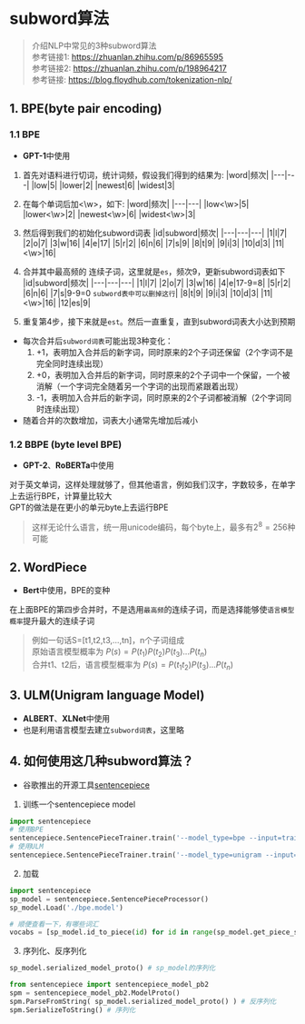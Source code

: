# subword算法

> 介绍NLP中常见的3种subword算法  
> 参考链接1: https://zhuanlan.zhihu.com/p/86965595  
> 参考链接2: https://zhuanlan.zhihu.com/p/198964217  
> 参考链接: https://blog.floydhub.com/tokenization-nlp/

## 1. BPE(byte pair encoding)
### 1.1 BPE
- **GPT-1**中使用
1. 首先对语料进行切词，统计词频，假设我们得到的结果为:
|word|频次|
|---|---|
|low|5|
|lower|2|
|newest|6|
|widest|3|

2. 在每个单词后加<\w>，如下:
|word|频次|
|---|---|
|low<\w>|5|
|lower<\w>|2|
|newest<\w>|6|
|widest<\w>|3|

3. 然后得到我们的初始化subword词表
|id|subword|频次|
|---|---|---|
|1|l|7|
|2|o|7|
|3|w|16|
|4|e|17|
|5|r|2|
|6|n|6|
|7|s|9|
|8|t|9|
|9|i|3|
|10|d|3|
|11|<\w>|16|

4. 合并其中最高频的 连续子词，这里就是`es`，频次9，更新subword词表如下
|id|subword|频次|
|---|---|---|
|1|l|7|
|2|o|7|
|3|w|16|
|4|e|17-9=8|
|5|r|2|
|6|n|6|
|7|s|9-9=0 `subword表中可以删掉这行`|
|8|t|9|
|9|i|3|
|10|d|3|
|11|<\w>|16|
|12|es|9|

5. 重复第4步，接下来就是`est`。然后一直重复，直到subword词表大小达到预期

- 每次合并后`subword词表`可能出现3种变化：
    1. +1，表明加入合并后的新字词，同时原来的2个子词还保留（2个字词不是完全同时连续出现）
    2. +0，表明加入合并后的新字词，同时原来的2个子词中一个保留，一个被消解（一个字词完全随着另一个字词的出现而紧跟着出现）
    3. -1，表明加入合并后的新字词，同时原来的2个子词都被消解（2个字词同时连续出现）
- 随着合并的次数增加，词表大小通常先增加后减小

### 1.2 BBPE (byte level BPE)
- **GPT-2**、**RoBERTa**中使用

对于英文单词，这样处理就够了，但其他语言，例如我们汉字，字数较多，在单字上去运行BPE，计算量比较大  
GPT的做法是在更小的单元byte上去运行BPE  
> 这样无论什么语言，统一用unicode编码，每个byte上，最多有$2^8=256$种可能

## 2. WordPiece
- **Bert**中使用，BPE的变种

在上面BPE的第四步合并时，不是选用`最高频`的连续子词，而是选择能够使`语言模型概率`提升最大的连续子词
> 例如一句话S=[t1,t2,t3,...,tn]，n个子词组成  
> 原始语言模型概率为 $P(s) = P(t_1)P(t_2)P(t_3)...P(t_n)$  
> 合并t1、t2后，语言模型概率为 $P(s) = P(t_1t_2)P(t_3)...P(t_n)$  

## 3. ULM(Unigram language Model)
- **ALBERT**、**XLNet**中使用
- 也是利用语言模型去建立`subword词表`，这里略

## 4. 如何使用这几种subword算法？
- 谷歌推出的开源工具[sentencepiece](https://github.com/google/sentencepiece)
1. 训练一个sentencepiece model
```python
import sentencepiece
# 使用BPE
sentencepiece.SentencePieceTrainer.train('--model_type=bpe --input=train.txt --model_prefix=bpe --vocab_size=500')
# 使用ULM
sentencepiece.SentencePieceTrainer.train('--model_type=unigram --input=train.txt --model_prefix=uni --vocab_size=500')
```
2. 加载
```python
import sentencepiece
sp_model = sentencepiece.SentencePieceProcessor()
sp_model.Load('./bpe.model')

# 顺便查看一下，有哪些词汇
vocabs = [sp_model.id_to_piece(id) for id in range(sp_model.get_piece_size())]
```
3. 序列化、反序列化
```python
sp_model.serialized_model_proto() # sp_model的序列化

from sentencepiece import sentencepiece_model_pb2
spm = sentencepiece_model_pb2.ModelProto()  
spm.ParseFromString( sp_model.serialized_model_proto() ) # 反序列化
spm.SerializeToString() # 序列化
```
